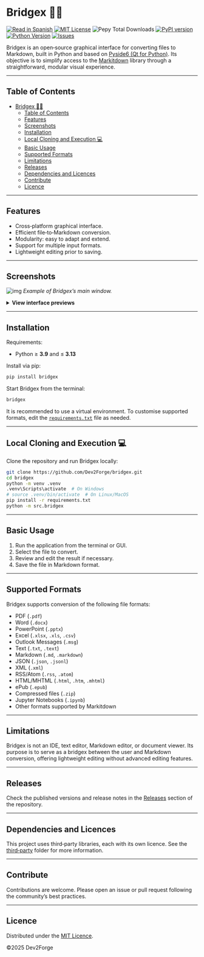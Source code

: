 # Bridgex 🌉🐍

[![Read in Spanish](https://img.shields.io/badge/read%20in-ES-red?logo=github)](https://github.com/Dev2Forge/bridgex/blob/main/translations/README_ES.md)
[![MIT License](https://img.shields.io/badge/license-MIT-blue.svg)](./LICENSE)
![Pepy Total Downloads](https://img.shields.io/pepy/dt/bridgex)
[![PyPI version](https://img.shields.io/pypi/v/bridgex?label=bridgex)](https://pypi.org/project/bridgex/)
[![Python Version](https://img.shields.io/badge/python-3.9%20|%203.10%20|%203.11%20|%203.12%20|%203.13-blue.svg)](https://www.python.org/downloads/)
[![Issues](https://img.shields.io/github/issues/Dev2Forge/bridgex)](https://github.com/Dev2Forge/bridgex/issues)

Bridgex is an open‑source graphical interface for converting files to Markdown, built in Python and based on [Pyside6 (Qt for Python)](https://doc.qt.io/qtforpython-6/). Its objective is to simplify access to the [Markitdown](https://github.com/microsoft/markitdown) library through a straightforward, modular visual experience.

---

## Table of Contents

- [Bridgex 🌉🐍](#bridgex-)
  - [Table of Contents](#table-of-contents)
  - [Features](#features)
  - [Screenshots](#screenshots)
  - [Installation](#installation)
  - [Local Cloning and Execution 💻](#local-cloning-and-execution-)
  - [Basic Usage](#basic-usage)
  - [Supported Formats](#supported-formats)
  - [Limitations](#limitations)
  - [Releases](#releases)
  - [Dependencies and Licences](#dependencies-and-licences)
  - [Contribute](#contribute)
  - [Licence](#licence)

---

## Features

* Cross‑platform graphical interface.
* Efficient file‑to‑Markdown conversion.
* Modularity: easy to adapt and extend.
* Support for multiple input formats.
* Lightweight editing prior to saving.

---

## Screenshots

![img](https://cdn.jsdelivr.net/gh/tutosrive/images-projects-srm-trg@main/dev2forge/pymd/bridgex/preview-1-main.png)
*Example of Bridgex’s main window.*

<details>
<summary><strong>View interface previews</strong></summary>

<br>

|     Name     | Preview |
|:----------------:|:---------------------:|
| Open File | ![img](https://cdn.jsdelivr.net/gh/tutosrive/images-projects-srm-trg@main/dev2forge/pymd/bridgex/preview-2-openfile.png) |
| Mini Editor | ![img](https://cdn.jsdelivr.net/gh/tutosrive/images-projects-srm-trg@main/dev2forge/pymd/bridgex/preview-3-minieditor.png) |
| Convert | ![img](https://cdn.jsdelivr.net/gh/tutosrive/images-projects-srm-trg@main/dev2forge/pymd/bridgex/preview-4-convert.png) |
| Change Language | ![img](https://cdn.jsdelivr.net/gh/tutosrive/images-projects-srm-trg@main/dev2forge/pymd/bridgex/preview-5-languagechange.png) |

</details>

---

## Installation

Requirements:

* Python ≥ **3.9** and ≤ **3.13**

Install via pip:

```sh
pip install bridgex
```

Start Bridgex from the terminal:

```sh
bridgex
```

It is recommended to use a virtual environment. To customise supported formats, edit the [`requirements.txt`](https://github.com/Dev2Forge/bridgex/blob/main/requirements.txt) file as needed.

---

## Local Cloning and Execution 💻

Clone the repository and run Bridgex locally:

```sh
git clone https://github.com/Dev2Forge/bridgex.git
cd bridgex
python -m venv .venv
.venv\Scripts\activate  # On Windows
# source .venv/bin/activate  # On Linux/MacOS
pip install -r requirements.txt
python -m src.bridgex
```

---

## Basic Usage

1. Run the application from the terminal or GUI.
2. Select the file to convert.
3. Review and edit the result if necessary.
4. Save the file in Markdown format.

---

## Supported Formats

Bridgex supports conversion of the following file formats:

* PDF (`.pdf`)
* Word (`.docx`)
* PowerPoint (`.pptx`)
* Excel (`.xlsx`, `.xls`, `.csv`)
* Outlook Messages (`.msg`)
* Text (`.txt`, `.text`)
* Markdown (`.md`, `.markdown`)
* JSON (`.json`, `.jsonl`)
* XML (`.xml`)
* RSS/Atom (`.rss`, `.atom`)
* HTML/MHTML (`.html`, `.htm`, `.mhtml`)
* ePub (`.epub`)
* Compressed files (`.zip`)
* Jupyter Notebooks (`.ipynb`)
* Other formats supported by Markitdown

---

## Limitations

Bridgex is not an IDE, text editor, Markdown editor, or document viewer. Its purpose is to serve as a bridgex between the user and Markdown conversion, offering lightweight editing without advanced editing features.

---

## Releases

Check the published versions and release notes in the [Releases](https://github.com/Dev2Forge/bridgex/releases) section of the repository.

---

## Dependencies and Licences

This project uses third‑party libraries, each with its own licence. See the [third‑party](https://github.com/Dev2Forge/bridgex/tree/main/third-party/) folder for more information.

---

## Contribute

Contributions are welcome. Please open an issue or pull request following the community’s best practices.

---

## Licence

Distributed under the [MIT Licence](https://github.com/Dev2Forge/bridgex/blob/main/LICENSE).

©2025 Dev2Forge
